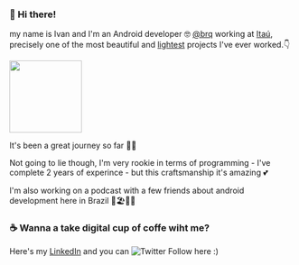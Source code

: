 ### 👋 Hi there! 

my name is Ivan and I'm an Android developer 🤓 [@brq](https://twitter.com/brqdigital)  working at [Itaú](https://twitter.com/itau), precisely one of the most beautiful and [lightest](https://play.google.com/store/apps/details?id=com.itau.applight&hl=en) projects I've ever worked.👇

<html>
   <body>
      <img src="https://lh3.googleusercontent.com/sINBA1UTKNWtNDCQkpDoNbKcxe2iA1ayVF52D-faRmGjap_wOtvPx-uqaXmhZ4jvbNbF"  width="128" height="128">
   </body>
</html>

It's been a great journey so far 👨‍💻

Not going to lie though, I'm very rookie in terms of programming - I've complete 2 years of experince - but this craftsmanship it's amazing 💕

I'm also working on a podcast with a few friends about android development here in Brazil 🌅🏖🏳‍🌈



### ☕ Wanna a take digital cup of coffe wiht me?
Here's my [LinkedIn](https://www.linkedin.com/in/ivan-alineri/)
and you can  <img alt="Twitter Follow" src="https://img.shields.io/twitter/follow/pizzacrizza?style=social"> here :)
